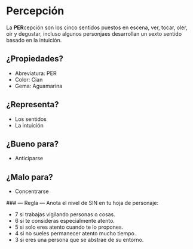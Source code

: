 
Percepción
==========

La **PER**cepción son los cinco sentidos puestos en escena, ver, tocar, oler, oir y degustar, incluso algunos personjaes desarrollan un sexto sentido basado en la intuición.

¿Propiedades?
-------------
* Abreviatura: PER
* Color: Cian
* Gema: Aguamarina

¿Representa?
------------
* Los sentidos
* La intuición

¿Bueno para?
------------
* Anticiparse

¿Malo para?
-----------
* Concentrarse

### — Regla —
Anota el nivel de SIN en tu hoja de personaje:
* 7 si trabajas vigilando personas o cosas.
* 6 si te consideras especialmente atento.
* 5 si solo eres atento cuando te lo propones.
* 4 si no sueles permanecer atento mucho tiempo.
* 3 si eres una persona que se abstrae de su entorno.
